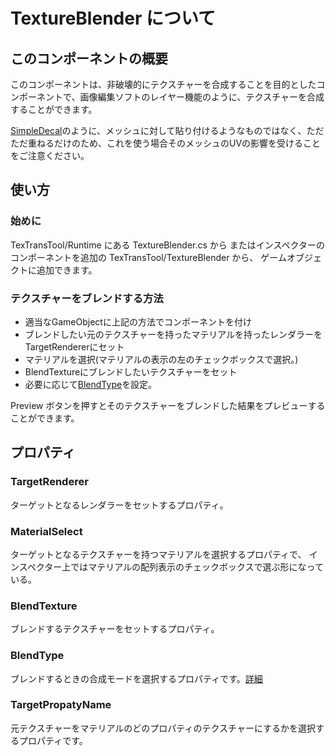 # TextureBlender について

## このコンポーネントの概要

このコンポーネントは、非破壊的にテクスチャーを合成することを目的としたコンポーネントで、画像編集ソフトのレイヤー機能のように、テクスチャーを合成することができます。

[SimpleDecal](SimpleDecal.md)のように、メッシュに対して貼り付けるようなものではなく、ただただ重ねるだけのため、これを使う場合そのメッシュのUVの影響を受けることをご注意ください。

## 使い方

### 始めに

TexTransTool/Runtime にある TextureBlender.cs から
またはインスペクターのコンポーネントを追加の TexTransTool/TextureBlender から、
ゲームオブジェクトに追加できます。

### テクスチャーをブレンドする方法

 - 適当なGameObjectに上記の方法でコンポーネントを付け
 - ブレンドしたい元のテクスチャーを持ったマテリアルを持ったレンダラーをTargetRendererにセット
 - マテリアルを選択(マテリアルの表示の左のチェックボックスで選択。)
 - BlendTextureにブレンドしたいテクスチャーをセット
 - 必要に応じて[BlendType](BlendType.md)を設定。

Preview ボタンを押すとそのテクスチャーをブレンドした結果をプレビューすることができます。

## プロパティ

### TargetRenderer

ターゲットとなるレンダラーをセットするプロパティ。

### MaterialSelect

ターゲットとなるテクスチャーを持つマテリアルを選択するプロパティで、
インスペクター上ではマテリアルの配列表示のチェックボックスで選ぶ形になっている。

### BlendTexture

ブレンドするテクスチャーをセットするプロパティ。

### BlendType

ブレンドするときの合成モードを選択するプロパティです。[詳細](BlendType.md)

### TargetPropatyName

元テクスチャーをマテリアルのどのプロパティのテクスチャーにするかを選択するプロパティです。
